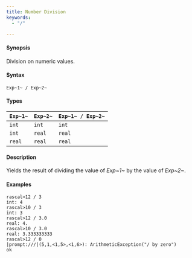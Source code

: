 ```yaml
---
title: Number Division
keywords:
  - "/"

---
```


#### Synopsis

Division on numeric values.

#### Syntax

`Exp~1~ / Exp~2~`

#### Types


| `Exp~1~`  |  `Exp~2~` | `Exp~1~ / Exp~2~`   |
| --- | --- | --- |
| `int`      |  `int`     | `int`                 |
| `int`      |  `real`    | `real`                |
| `real`     |  `real`    | `real`                |


#### Description

Yields the result of dividing the value of _Exp~1~_ by the value of _Exp~2~_.

#### Examples


```rascal-shell ,error
rascal>12 / 3
int: 4
rascal>10 / 3
int: 3
rascal>12 / 3.0
real: 4.
rascal>10 / 3.0
real: 3.333333333
rascal>12 / 0
|prompt:///|(5,1,<1,5>,<1,6>): ArithmeticException("/ by zero")
ok
```


